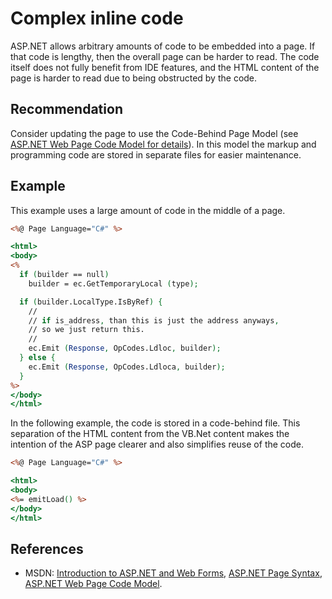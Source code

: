 # Complex inline code
ASP.NET allows arbitrary amounts of code to be embedded into a page. If that code is lengthy, then the overall page can be harder to read. The code itself does not fully benefit from IDE features, and the HTML content of the page is harder to read due to being obstructed by the code.


## Recommendation
Consider updating the page to use the Code-Behind Page Model (see [ASP.NET Web Page Code Model for details](https://msdn.microsoft.com/en-us/library/015103yb.aspx)). In this model the markup and programming code are stored in separate files for easier maintenance.


## Example
This example uses a large amount of code in the middle of a page.


```asp
<%@ Page Language="C#" %>

<html>
<body>
<%
  if (builder == null)
    builder = ec.GetTemporaryLocal (type);

  if (builder.LocalType.IsByRef) {
    //
    // if is_address, than this is just the address anyways,
    // so we just return this.
    //
    ec.Emit (Response, OpCodes.Ldloc, builder);
  } else {
    ec.Emit (Response, OpCodes.Ldloca, builder);
  }
%>
</body>
</html>

```
In the following example, the code is stored in a code-behind file. This separation of the HTML content from the VB.Net content makes the intention of the ASP page clearer and also simplifies reuse of the code.


```asp
<%@ Page Language="C#" %>

<html>
<body>
<%= emitLoad() %>
</body>
</html>

```

## References
* MSDN: [Introduction to ASP.NET and Web Forms](https://msdn.microsoft.com/en-us/library/ms973868.aspx), [ASP.NET Page Syntax](https://msdn.microsoft.com/en-us/library/fy30at8h(v=vs.100).aspx), [ASP.NET Web Page Code Model](https://msdn.microsoft.com/en-us/library/015103yb.aspx).

